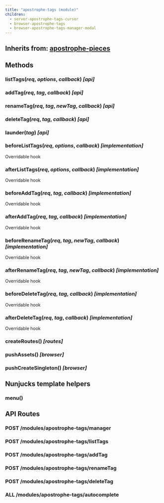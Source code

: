 ```yaml
---
title: "apostrophe-tags (module)"
children:
  - server-apostrophe-tags-cursor
  - browser-apostrophe-tags
  - browser-apostrophe-tags-manager-modal
---
```

## Inherits from: [apostrophe-pieces](../apostrophe-pieces/index.html)






## Methods
### listTags(*req*, *options*, *callback*) *[api]*

### addTag(*req*, *tag*, *callback*) *[api]*

### renameTag(*req*, *tag*, *newTag*, *callback*) *[api]*

### deleteTag(*req*, *tag*, *callback*) *[api]*

### launder(*tag*) *[api]*

### beforeListTags(*req*, *options*, *callback*) *[implementation]*
Overridable hook
### afterListTags(*req*, *options*, *callback*) *[implementation]*
Overridable hook
### beforeAddTag(*req*, *tag*, *callback*) *[implementation]*
Overridable hook
### afterAddTag(*req*, *tag*, *callback*) *[implementation]*
Overridable hook
### beforeRenameTag(*req*, *tag*, *newTag*, *callback*) *[implementation]*
Overridable hook
### afterRenameTag(*req*, *tag*, *newTag*, *callback*) *[implementation]*
Overridable hook
### beforeDeleteTag(*req*, *tag*, *callback*) *[implementation]*
Overridable hook
### afterDeleteTag(*req*, *tag*, *callback*) *[implementation]*
Overridable hook
### createRoutes() *[routes]*

### pushAssets() *[browser]*

### pushCreateSingleton() *[browser]*

## Nunjucks template helpers
### menu()

## API Routes
### POST /modules/apostrophe-tags/manager

### POST /modules/apostrophe-tags/listTags

### POST /modules/apostrophe-tags/addTag

### POST /modules/apostrophe-tags/renameTag

### POST /modules/apostrophe-tags/deleteTag

### ALL /modules/apostrophe-tags/autocomplete

